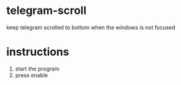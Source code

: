 # telegram-scroll
keep telegram scrolled to bottom when the windows is not focused

# instructions
1. start the program
2. press enable
